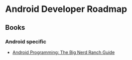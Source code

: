 # Android Developer Roadmap

## Books

### Android specific

- [Android Programming: The Big Nerd Ranch Guide](https://www.bignerdranch.com/books/android-programming/) 

